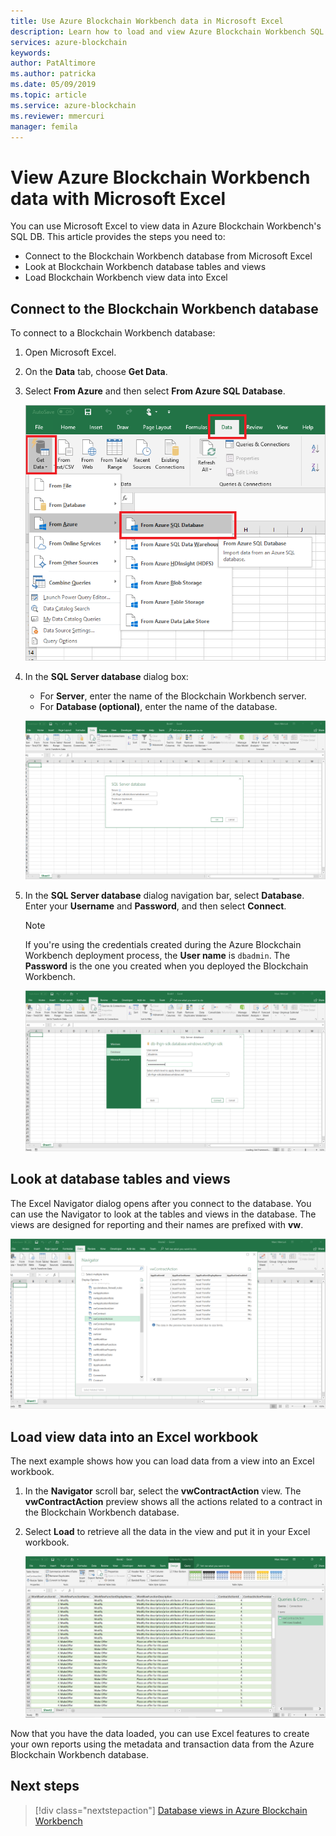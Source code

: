 ```yaml
---
title: Use Azure Blockchain Workbench data in Microsoft Excel
description: Learn how to load and view Azure Blockchain Workbench SQL DB data in Microsoft Excel.
services: azure-blockchain
keywords:
author: PatAltimore
ms.author: patricka
ms.date: 05/09/2019
ms.topic: article
ms.service: azure-blockchain
ms.reviewer: mmercuri
manager: femila
---
```


# View Azure Blockchain Workbench data with Microsoft Excel

You can use Microsoft Excel to view data in Azure Blockchain Workbench's SQL DB. This article provides the steps you need to:

* Connect to the Blockchain Workbench database from Microsoft Excel
* Look at Blockchain Workbench database tables and views
* Load Blockchain Workbench view data into Excel

## Connect to the Blockchain Workbench database

To connect to a Blockchain Workbench database:

1. Open Microsoft Excel.
2. On the **Data** tab, choose **Get Data**.
3. Select **From Azure** and then select **From Azure SQL Database**.

   ![Connect to Azure SQL database](./media/data-excel/connect-sql-db.png)

4. In the **SQL Server database** dialog box:

    * For **Server**, enter the name of the Blockchain Workbench server.
    * For **Database (optional)**, enter the name of the database.

   ![Provide database server and database](./media/data-excel/provide-server-db.png)

5. In the **SQL Server database** dialog navigation bar, select     **Database**. Enter your **Username** and **Password**, and then    select **Connect**.

    > [!NOTE]
    > If you're using the credentials created during the Azure Blockchain Workbench deployment process, the **User name** is `dbadmin`. The **Password** is the one you created when you deployed the Blockchain Workbench.
    
   ![Provide credentials to access database](./media/data-excel/provide-credentials.png)

## Look at database tables and views

The Excel Navigator dialog opens after you connect to the database. You can use the Navigator to look at the tables and views in the database. The views are designed for reporting and their names are prefixed with **vw**.

   ![Excel Navigator preview of a view](./media/data-excel/excel-navigator.png)

## Load view data into an Excel workbook

The next example shows how you can load data from a view into an Excel workbook.

1. In the **Navigator** scroll bar, select the **vwContractAction** view. The **vwContractAction** preview shows all the actions related to a contract in the Blockchain Workbench database.
2. Select **Load** to retrieve all the data in the view and put it in your Excel workbook.

   ![Data loaded from a view](./media/data-excel/view-data.png)

Now that you have the data loaded, you can use Excel features to create your own reports using the metadata and transaction data from the Azure Blockchain Workbench database.

## Next steps

> [!div class="nextstepaction"]
> [Database views in Azure Blockchain Workbench](database-views.md)